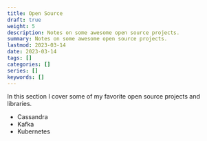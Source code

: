 ```yaml
---
title: Open Source
draft: true
weight: 5
description: Notes on some awesome open source projects.
summary: Notes on some awesome open source projects.
lastmod: 2023-03-14
date: 2023-03-14
tags: []
categories: []
series: []
keywords: []
---
```


In this section I cover some of my favorite open source projects and libraries.

* Cassandra
* Kafka
* Kubernetes
